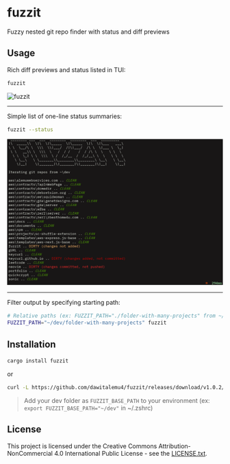 # fuzzit

Fuzzy nested git repo finder with status and diff previews


## Usage

Rich diff previews and status listed in TUI:
```sh
fuzzit
```

![fuzzit](https://raw.githubusercontent.com/dawitalemu4/fuzzit/main/assets/tui.gif)

-----

Simple list of one-line status summaries:
```sh
fuzzit --status
```

![fuzzit --status](https://raw.githubusercontent.com/dawitalemu4/fuzzit/main/assets/status.png)

-----

Filter output by specifying starting path:
```sh
# Relative paths (ex: FUZZIT_PATH="./folder-with-many-projects" from ~/dev) will work
FUZZIT_PATH="~/dev/folder-with-many-projects" fuzzit
```


## Installation

```sh
cargo install fuzzit
```

or 

```sh
curl -L https://github.com/dawitalemu4/fuzzit/releases/download/v1.0.2/fuzzit_1.0.2_windows_x86_64.zip
```

> Add your dev folder as `FUZZIT_BASE_PATH` to your environment (ex: `export FUZZIT_BASE_PATH="~/dev"` in ~/.zshrc)


## License

This project is licensed under the Creative Commons Attribution-NonCommercial 4.0 International Public License - see the [LICENSE.txt](https://github.com/dawitalemu4/fuzzit/blob/main/LICENSE.txt).
